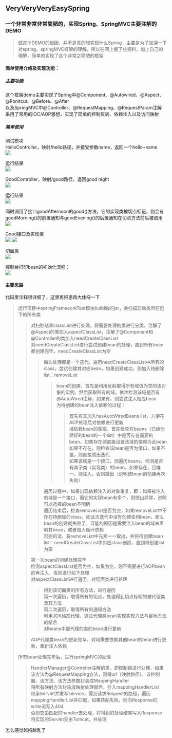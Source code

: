 ## VeryVeryVeryEasySpring <br>
### 一个非常非常非常简陋的，实现Spring、SpringMVC主要注解的DEMO <br>

> 做这个DEMO的起因，并不是真的想实现什么Spring，主要是为了加深一下对spring、springMVC框架的理解，所以在网上搜了些资料，加上自己的理解，简单的实现了这个非常之简陋的框架 <br>

#### 简单使用介绍及实现功能： <br>
##### 主要功能 <br>
这个框架demo主要实现了Spring中@Component、@Autowired、@Aspect、@Ponitcut、@Before、@After <br>
    以及SpringMVC中@Controller、@RequestMapping、@RequestParam注解 <br>
采用了常用的IOC/AOP思想，实现了简单的控制反转、依赖注入以及访问映射 <br>

##### 简单使用 <br>
测试模块 <br>
HelloController，映射/hello路径，并接受参数name，返回一个hello+name <br>
![](https://github.com/luopoQAQ/VeryVeryVeryEasySpring/blob/master/test_img/hello.PNG)

运行结果 <br>
![](https://github.com/luopoQAQ/VeryVeryVeryEasySpring/blob/master/test_img/hello_google.PNG)

GoodController，映射/good路径，返回good night <br>
![](https://github.com/luopoQAQ/VeryVeryVeryEasySpring/blob/master/test_img/good.PNG)

运行结果 <br>
![](https://github.com/luopoQAQ/VeryVeryVeryEasySpring/blob/master/test_img/good_google.PNG)

同时调用了接口goodAfternoon的good()方法，它的实现类被切点标记，则会有goodMorning()的前置通知与goodEvening()的后置通知在切点方法前后被调用 <br>
![](https://github.com/luopoQAQ/VeryVeryVeryEasySpring/blob/master/test_img/qiemian.PNG)

Good接口及实现类 <br>
![](https://github.com/luopoQAQ/VeryVeryVeryEasySpring/blob/master/test_img/goodInterface.PNG)
![](https://github.com/luopoQAQ/VeryVeryVeryEasySpring/blob/master/test_img/goodInterfaceImpl.PNG)

切面类 <br>
![](https://github.com/luopoQAQ/VeryVeryVeryEasySpring/blob/master/test_img/aspect.PNG)

控制台打印bean的初始化流程： <br>
![](https://github.com/luopoQAQ/VeryVeryVeryEasySpring/blob/master/test_img/kongzhitai.PNG)

#### 主要思路 <br>
代码里注释很详细了，这里再把思路大体捋一下 <br>

> 运行项目中springFrameeorkTest模块build后的jar，会扫描启动类所在包下的所有类 <br>
>> 对扫秒结果classList进行处理，将需要处理的类进行分类，注解了@Aspect的类加入aspectClassList，注解了@Component和@Controller的类加入needCreateClassList <br>
>> 对needCreateClassList进行尝试创建bean的处理，直到所有bean都创建完毕，needCreateClassList为空 <br>
>>> 每次处理都是一个迭代，遍历needCreateClassList中所有的class，尝试创建其对应bean，如果创建成功，则加入待删除list：removeList <br>
>>>> bean的创建，首先是利用反射取得所有域值为空的该对象的实例，然后获取所有的域，依次检测该域是否有@AutoWired注解，如果有，则尝试注入相应bean <br>
>>>> 为待创建的bean注入依赖的过程： <br>
>>>>> 首先将其加入hasAutoWiredBeans list，方便在AOP处理后对依赖进行更新 <br>
>>>>> 域依赖bean的获取，首先检查在beans（已经创建好的bean的一个list）中是否存在需要的bean，如果存在则直接设置该域的依赖为此bean <br>
>>>>> 如果不存在，则检查该bean是否为借口，如果不是，则直接跳出迭代 <br>
>>>>> 如果该域是一个接口，则遍历beans，检测是否有其子类（实现类）的bean，如果存在，且唯一，则注入，否则跳出（说明该bean的创建再次失败）<br>
>>>>> 
>>>> 
>>> 遍历过程中，如果出现依赖注入的对象重复，即：如果被注入的域是一个接口，而它的实现bean有多个，则抛出异常，说明可以选择的bean不明确 <br>
>>> 遍历结束后，检查removeList是否为空，如果removeList中不存在待删除的class，即此次迭代中没有创建任何bean，那么bean的创建就失败了，可能的原因是需要注入bean的域未声明其bean，或者陷入循环依赖 <br>
>>> 否则的话，将removeList中元素一一取出，并将待创建bean list：needCreateClassList中对应class删除，直到带创建list为空 <br>
>>> 
>> 第一次bean的创建处理完毕 <br>
>> 检测aspectClassList是否为空，如果为空，则不需要进行AOPbean的再注入，否则进行如下处理 <br>
>> 对aspectClassList进行遍历，对切面类进行处理 <br>
>>> 得到该切面类的所有方法，进行遍历 <br>
>>> 第一次遍历，取得所有的切点，处理得到切点标明的被代理类及其方法 <br>
>>> 第二次遍历，取得所有的通知方法 <br>
>>> 利用JDK动态代理，通过代理类bean实现实现方法与目标方法的结合 <br>
>>> 对beans中被代理的类的bean进行更新 <br>
>>> 
>> AOP代理类bean的更新完毕，对域需要依赖其他bean的bean进行更新，重新注入依赖 <br>
>> 
> 所有bean处理完毕后，进行springMVC的处理 <br>
>> HandlerManager@Controller注解的类，即控制器进行处理，如果该方法为@RequestMapping方法，则将uri（映射路径）、该控制器、该方法、该方法参数封装成MappingHandler <br>
>> 将所有映射方法封装成映射处理器后，存入mappingHandlerList <br>
>> 继承Servlet并重写service，得到请求Request的路径，遍历mappingHandlerList并匹配，如果匹配失败，则向Response的write流写入404 <br>
>> 否则交由匹配的handler去处理，将得到的处理结果写入Response <br>
>> 将实现的Servlet交由Tomcat，并处理 <br>

怎么感觉越捋越乱了






